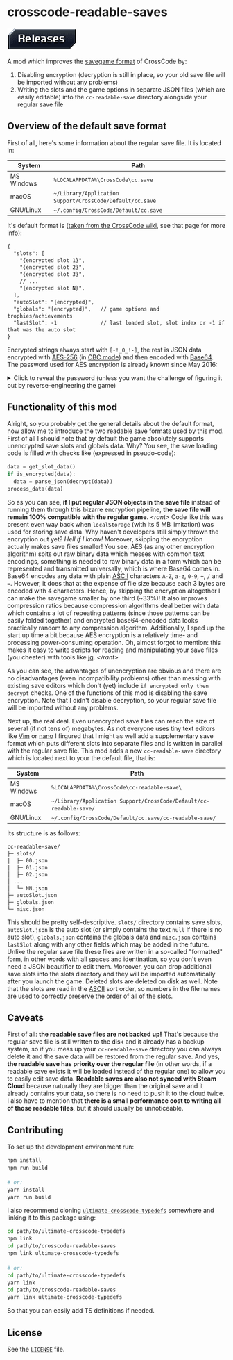 # crosscode-readable-saves

[![go to the releases page](https://raw.githubusercontent.com/CCDirectLink/organization/master/assets/badges/releases@2x.png)](https://github.com/dmitmel/crosscode-readable-saves/releases)

A mod which improves the [savegame format](https://crosscode.gamepedia.com/Savegame) of CrossCode by:

1. Disabling encryption (decryption is still in place, so your old save file will be imported without any problems)
2. Writing the slots and the game options in separate JSON files (which are easily editable) into the `cc-readable-save` directory alongside your regular save file

## Overview of the default save format

First of all, here's some information about the regular save file. It is located in:

| System     | Path                                                      |
| ---------- | --------------------------------------------------------- |
| MS Windows | `%LOCALAPPDATA%\CrossCode\cc.save`                        |
| macOS      | `~/Library/Application Support/CrossCode/Default/cc.save` |
| GNU/Linux  | `~/.config/CrossCode/Default/cc.save`                     |

It's default format is ([taken from the CrossCode wiki](https://crosscode.gamepedia.com/Savegame#Savefile_and_Localstorage_format), see that page for more info):

<!-- prettier-ignore -->
```json5
{
  "slots": [
    "{encrypted slot 1}",
    "{encrypted slot 2}",
    "{encrypted slot 3}",
    // ...
    "{encrypted slot N}",
  ],
  "autoSlot": "{encrypted}",
  "globals": "{encrypted}",   // game options and trophies/achievements
  "lastSlot": -1              // last loaded slot, slot index or -1 if that was the auto slot
}
```

Encrypted strings always start with `[-!_0_!-]`, the rest is JSON data encrypted with [AES-256](https://en.wikipedia.org/wiki/Advanced_Encryption_Standard) (in [CBC mode](<https://en.wikipedia.org/wiki/Block_cipher_mode_of_operation#Cipher_block_chaining_(CBC)>)) and then encoded with [Base64](https://en.wikipedia.org/wiki/Base64). The password used for AES encryption is already known since May 2016:

<details><summary>Click to reveal the password (unless you want the challenge of figuring it out by reverse-engineering the game)</summary><p>

`:_.NaN0`

</p></details>

## Functionality of this mod

Alright, so you probably get the general details about the default format, now allow me to introduce the two readable save formats used by this mod. First of all I should note that by default the game absolutely supports unencrypted save slots and globals data. Why? You see, the save loading code is filled with checks like (expressed in pseudo-code):

```python
data = get_slot_data()
if is_encrypted(data):
  data = parse_json(decrypt(data))
process_data(data)
```

So as you can see, **if I put regular JSON objects in the save file** instead of running them through this bizarre encryption pipeline, **the save file will remain 100% compatible with the regular game**. _&lt;rant&gt;_ Code like this was present even way back when `localStorage` (with its 5 MB limitation) was used for storing save data. Why haven't developers still simply thrown the encryption out yet? _Hell if I know!_ Moreover, skipping the encryption actually makes save files smaller! You see, AES (as any other encryption algorithm) spits out raw binary data which messes with common text encodings, something is needed to raw binary data in a form which can be represented and transmitted universally, which is where Base64 comes in. Base64 encodes any data with plain [ASCII](https://en.wikipedia.org/wiki/ASCII) characters `A-Z`, `a-z`, `0-9`, `+`, `/` and `=`. However, it does that at the expense of file size because each 3 bytes are encoded with 4 characters. Hence, by skipping the encryption altogether I can make the savegame smaller by one third (~33%)! It also improves compression ratios because compression algorithms deal better with data which contains a lot of repeating patterns (since those patterns can be easily folded together) and encrypted base64-encoded data looks practically random to any compression algorithm. Additionally, I sped up the start up time a bit because AES encryption is a relatively time- and processing power-consuming operation. Oh, almost forgot to mention: this makes it easy to write scripts for reading and manipulating your save files (you cheater) with tools like [jq](https://stedolan.github.io/jq/). _&lt;/rant&gt;_

As you can see, the advantages of unencryption are obvious and there are no disadvantages (even incompatibility problems) other than messing with existing save editors which don't (yet) include `if encrypted only then decrypt` checks. One of the functions of this mod is disabling the save encryption. Note that I didn't disable decryption, so your regular save file will be imported without any problems.

Next up, the real deal. Even unencrypted save files can reach the size of several (if not tens of) megabytes. As not everyone uses tiny text editors like [Vim](https://www.vim.org/) or [nano](https://www.nano-editor.org/) I firgured that I might as well add a supplementary save format which puts different slots into separate files and is written in parallel with the regular save file. This mod adds a new `cc-readable-save` directory which is located next to your the default file, that is:

| System     | Path                                                                |
| ---------- | ------------------------------------------------------------------- |
| MS Windows | `%LOCALAPPDATA%\CrossCode\cc-readable-save\`                        |
| macOS      | `~/Library/Application Support/CrossCode/Default/cc-readable-save/` |
| GNU/Linux  | `~/.config/CrossCode/Default/cc.save/cc-readable-save/`             |

Its structure is as follows:

```
cc-readable-save/
├─ slots/
│  ├─ 00.json
│  ├─ 01.json
│  ├─ 02.json
│ ...
│  └─ NN.json
├─ autoSlot.json
├─ globals.json
└─ misc.json
```

This should be pretty self-descriptive. `slots/` directory contains save slots, `autoSlot.json` is the auto slot (or simply contains the text `null` if there is no auto slot), `globals.json` contains the globals data and `misc.json` contains `lastSlot` along with any other fields which may be added in the future. Unlike the regular save file these files are written in a so-called "formatted" form, in other words with all spaces and identination, so you don't even need a JSON beautifier to edit them. Moreover, you can drop additional save slots into the slots directory and they will be imported automatically after you launch the game. Deleted slots are deleted on disk as well. Note that the slots are read in the [ASCII](https://en.wikipedia.org/wiki/ASCII) sort order, so numbers in the file names are used to correctly preserve the order of all of the slots.

## Caveats

First of all: **the readable save files are not backed up!** That's because the regular save file is still written to the disk and it already has a backup system, so if you mess up your `cc-readable-save` directory you can always delete it and the save data will be restored from the regular save. And yes, **the readable save has priority over the regular file** (in other words, if a readable save exists it will be loaded instead of the regular one) to allow you to easily edit save data. **Readable saves are also not synced with Steam Cloud** because naturally they are bigger than the original save and it already contains your data, so there is no need to push it to the cloud twice. I also have to mention that **there is a small performance cost to writing all of those readable files**, but it should usually be unnoticeable.

## Contributing

To set up the development environment run:

```bash
npm install
npm run build

# or:
yarn install
yarn run build
```

I also recommend cloning [`ultimate-crosscode-typedefs`](https://github.com/dmitmel/ultimate-crosscode-typedefs) somewhere and linking it to this package using:

```bash
cd path/to/ultimate-crosscode-typedefs
npm link
cd path/to/crosscode-readable-saves
npm link ultimate-crosscode-typedefs

# or:
cd path/to/ultimate-crosscode-typedefs
yarn link
cd path/to/crosscode-readable-saves
yarn link ultimate-crosscode-typedefs
```

So that you can easily add TS definitions if needed.

## License

See the [`LICENSE`](https://github.com/dmitmel/crosscode-readable-saves/blob/master/LICENSE) file.
